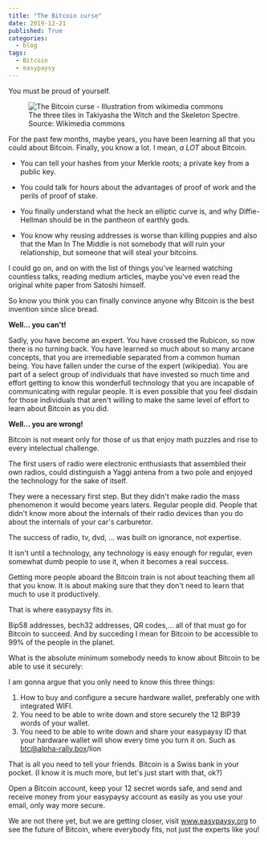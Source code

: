 ```yaml
---
title: "The Bitcoin curse"
date: 2019-12-21
published: True
categories:
  - blog
tags:
  - Bitcoin
  - easypaysy
---
```

You must be proud of yourself.

<figure>
  <img src="{{site.url}}/assets/images/post-003-the-bitcoin-curse-takiyasha_the_titch_and_the_skeleton_spectre.jpg" alt="The Bitcoin curse - Illustration from wikimedia commons"/>
  <figcaption>The three tiles in Takiyasha the Witch and the Skeleton Spectre. Source: Wikimedia commons</figcaption>
</figure>

For the past few months, maybe years, you have been learning all that you could about Bitcoin.
Finally, you know a lot. I mean, *a LOT* about Bitcoin.

- You can tell your hashes from your Merkle roots; a private key from a public key.

- You could talk for hours about the advantages of proof of work and the perils of proof of stake.
- You finally understand what the heck an elliptic curve is, and why Diffie-Hellman should be in the pantheon of earthly gods.
- You know why reusing addresses is worse than killing puppies and also that the Man In The Middle is not somebody that will ruin your relationship, but someone that will steal your bitcoins.

I could go on, and on with the list of things you've learned watching countless talks, reading medium articles, maybe you've even read the original white paper from Satoshi himself.

So know you think you can finally convince anyone why Bitcoin is the best invention since slice bread.

**Well... you can't!**

Sadly, you have become an expert. You have crossed the Rubicon, so now there is no turning back.
You have learned so much about so many arcane concepts, that you are irremediable separated from a common human being.
You have fallen under the curse of the expert (wikipedia).
You are part of a select group of individuals that have invested so much time and effort getting to know this wonderfull technology that you are incapable of communicating with regular people.
It is even possible that you feel disdain for those individuals that aren't willing to make the same level of effort to learn about Bitcoin as you did.

**Well... you are wrong!**

Bitcoin is not meant only for those of us that enjoy math puzzles and rise to every intelectual challenge.

The first users of radio were electronic enthusiasts that assembled their own radios, could distinguish a Yaggi antena from a two pole and enjoyed the technology for the sake of itself.

They were a necessary first step. But they didn't make radio the mass phenomenon it would become years laters.
Regular people did. People that didn't know more about the internals of their radio devices than you do about the internals of your car's carburetor.

The success of radio, tv, dvd, ... was built on ignorance, not expertise.

It isn't until a technology, any technology is easy enough for regular, even somewhat dumb people to use it, when it becomes a real success.

Getting more people aboard the Bitcoin train is not about teaching them all that you know. It is about making sure that they don't need to learn that much to use it productively.

That is where easypaysy fits in. 

Bip58 addresses, bech32 addresses, QR codes,... all of that must go for Bitcoin to succeed. And by succeding I mean for Bitcoin to be accessible to 99% of the people in the planet.

What is the absolute minimum somebody needs to know about Bitcoin to be able to use it securely:

I am gonna argue that you only need to know this three things:

1. How to buy and configure a secure hardware wallet, preferably one with integrated WIFI.
2. You need to be able to write down and store securely the 12 BIP39 words of your wallet.
3. You need to be able to write down and share your easypaysy ID that your hardware wallet will show every time you turn it on. Such as btc@alpha-rally.box/lion

That is all you need to tell your friends. Bitcoin is a Swiss bank in your pocket. (I know it is much more, but let's just start with that, ok?)

Open a Bitcoin account, keep your 12 secret words safe, and send and receive money from your easypaysy account as easily as you use your email, only way more secure.

We are not there yet, but we are getting closer, visit www.easypaysy.org to see the future of Bitcoin, where everybody fits, not just the experts like you!
